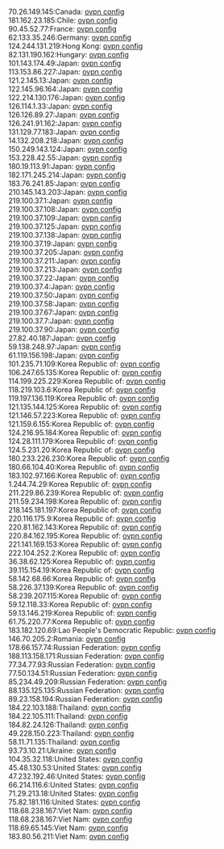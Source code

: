 70.26.149.145:Canada: [ovpn config](vpn/70_26_149_145.ovpn)  
181.162.23.185:Chile: [ovpn config](vpn/181_162_23_185.ovpn)  
90.45.52.77:France: [ovpn config](vpn/90_45_52_77.ovpn)  
62.133.35.246:Germany: [ovpn config](vpn/62_133_35_246.ovpn)  
124.244.131.219:Hong Kong: [ovpn config](vpn/124_244_131_219.ovpn)  
82.131.190.162:Hungary: [ovpn config](vpn/82_131_190_162.ovpn)  
101.143.174.49:Japan: [ovpn config](vpn/101_143_174_49.ovpn)  
113.153.86.227:Japan: [ovpn config](vpn/113_153_86_227.ovpn)  
121.2.145.13:Japan: [ovpn config](vpn/121_2_145_13.ovpn)  
122.145.96.164:Japan: [ovpn config](vpn/122_145_96_164.ovpn)  
122.214.130.176:Japan: [ovpn config](vpn/122_214_130_176.ovpn)  
126.114.1.33:Japan: [ovpn config](vpn/126_114_1_33.ovpn)  
126.126.89.27:Japan: [ovpn config](vpn/126_126_89_27.ovpn)  
126.241.91.162:Japan: [ovpn config](vpn/126_241_91_162.ovpn)  
131.129.77.183:Japan: [ovpn config](vpn/131_129_77_183.ovpn)  
14.132.208.218:Japan: [ovpn config](vpn/14_132_208_218.ovpn)  
150.249.143.124:Japan: [ovpn config](vpn/150_249_143_124.ovpn)  
153.228.42.55:Japan: [ovpn config](vpn/153_228_42_55.ovpn)  
180.19.113.91:Japan: [ovpn config](vpn/180_19_113_91.ovpn)  
182.171.245.214:Japan: [ovpn config](vpn/182_171_245_214.ovpn)  
183.76.241.85:Japan: [ovpn config](vpn/183_76_241_85.ovpn)  
210.145.143.203:Japan: [ovpn config](vpn/210_145_143_203.ovpn)  
219.100.37.1:Japan: [ovpn config](vpn/219_100_37_1.ovpn)  
219.100.37.108:Japan: [ovpn config](vpn/219_100_37_108.ovpn)  
219.100.37.109:Japan: [ovpn config](vpn/219_100_37_109.ovpn)  
219.100.37.125:Japan: [ovpn config](vpn/219_100_37_125.ovpn)  
219.100.37.138:Japan: [ovpn config](vpn/219_100_37_138.ovpn)  
219.100.37.19:Japan: [ovpn config](vpn/219_100_37_19.ovpn)  
219.100.37.205:Japan: [ovpn config](vpn/219_100_37_205.ovpn)  
219.100.37.211:Japan: [ovpn config](vpn/219_100_37_211.ovpn)  
219.100.37.213:Japan: [ovpn config](vpn/219_100_37_213.ovpn)  
219.100.37.22:Japan: [ovpn config](vpn/219_100_37_22.ovpn)  
219.100.37.4:Japan: [ovpn config](vpn/219_100_37_4.ovpn)  
219.100.37.50:Japan: [ovpn config](vpn/219_100_37_50.ovpn)  
219.100.37.58:Japan: [ovpn config](vpn/219_100_37_58.ovpn)  
219.100.37.67:Japan: [ovpn config](vpn/219_100_37_67.ovpn)  
219.100.37.7:Japan: [ovpn config](vpn/219_100_37_7.ovpn)  
219.100.37.90:Japan: [ovpn config](vpn/219_100_37_90.ovpn)  
27.82.40.187:Japan: [ovpn config](vpn/27_82_40_187.ovpn)  
59.138.248.97:Japan: [ovpn config](vpn/59_138_248_97.ovpn)  
61.119.156.198:Japan: [ovpn config](vpn/61_119_156_198.ovpn)  
101.235.71.109:Korea Republic of: [ovpn config](vpn/101_235_71_109.ovpn)  
106.247.65.135:Korea Republic of: [ovpn config](vpn/106_247_65_135.ovpn)  
114.199.225.229:Korea Republic of: [ovpn config](vpn/114_199_225_229.ovpn)  
118.219.103.6:Korea Republic of: [ovpn config](vpn/118_219_103_6.ovpn)  
119.197.136.119:Korea Republic of: [ovpn config](vpn/119_197_136_119.ovpn)  
121.135.144.125:Korea Republic of: [ovpn config](vpn/121_135_144_125.ovpn)  
121.146.57.223:Korea Republic of: [ovpn config](vpn/121_146_57_223.ovpn)  
121.159.6.155:Korea Republic of: [ovpn config](vpn/121_159_6_155.ovpn)  
124.216.95.184:Korea Republic of: [ovpn config](vpn/124_216_95_184.ovpn)  
124.28.111.179:Korea Republic of: [ovpn config](vpn/124_28_111_179.ovpn)  
124.5.231.20:Korea Republic of: [ovpn config](vpn/124_5_231_20.ovpn)  
180.233.226.230:Korea Republic of: [ovpn config](vpn/180_233_226_230.ovpn)  
180.66.104.40:Korea Republic of: [ovpn config](vpn/180_66_104_40.ovpn)  
183.102.97.166:Korea Republic of: [ovpn config](vpn/183_102_97_166.ovpn)  
1.244.74.29:Korea Republic of: [ovpn config](vpn/1_244_74_29.ovpn)  
211.229.86.239:Korea Republic of: [ovpn config](vpn/211_229_86_239.ovpn)  
211.59.234.198:Korea Republic of: [ovpn config](vpn/211_59_234_198.ovpn)  
218.145.181.197:Korea Republic of: [ovpn config](vpn/218_145_181_197.ovpn)  
220.116.175.9:Korea Republic of: [ovpn config](vpn/220_116_175_9.ovpn)  
220.81.162.143:Korea Republic of: [ovpn config](vpn/220_81_162_143.ovpn)  
220.84.162.195:Korea Republic of: [ovpn config](vpn/220_84_162_195.ovpn)  
221.141.169.153:Korea Republic of: [ovpn config](vpn/221_141_169_153.ovpn)  
222.104.252.2:Korea Republic of: [ovpn config](vpn/222_104_252_2.ovpn)  
36.38.62.125:Korea Republic of: [ovpn config](vpn/36_38_62_125.ovpn)  
39.115.154.19:Korea Republic of: [ovpn config](vpn/39_115_154_19.ovpn)  
58.142.68.66:Korea Republic of: [ovpn config](vpn/58_142_68_66.ovpn)  
58.226.37.139:Korea Republic of: [ovpn config](vpn/58_226_37_139.ovpn)  
58.239.207.115:Korea Republic of: [ovpn config](vpn/58_239_207_115.ovpn)  
59.12.118.33:Korea Republic of: [ovpn config](vpn/59_12_118_33.ovpn)  
59.13.146.219:Korea Republic of: [ovpn config](vpn/59_13_146_219.ovpn)  
61.75.220.77:Korea Republic of: [ovpn config](vpn/61_75_220_77.ovpn)  
183.182.120.69:Lao People's Democratic Republic: [ovpn config](vpn/183_182_120_69.ovpn)  
146.70.205.2:Romania: [ovpn config](vpn/146_70_205_2.ovpn)  
178.66.157.74:Russian Federation: [ovpn config](vpn/178_66_157_74.ovpn)  
188.113.158.171:Russian Federation: [ovpn config](vpn/188_113_158_171.ovpn)  
77.34.77.93:Russian Federation: [ovpn config](vpn/77_34_77_93.ovpn)  
77.50.134.51:Russian Federation: [ovpn config](vpn/77_50_134_51.ovpn)  
85.234.49.209:Russian Federation: [ovpn config](vpn/85_234_49_209.ovpn)  
88.135.125.135:Russian Federation: [ovpn config](vpn/88_135_125_135.ovpn)  
89.23.158.194:Russian Federation: [ovpn config](vpn/89_23_158_194.ovpn)  
184.22.103.188:Thailand: [ovpn config](vpn/184_22_103_188.ovpn)  
184.22.105.111:Thailand: [ovpn config](vpn/184_22_105_111.ovpn)  
184.82.24.126:Thailand: [ovpn config](vpn/184_82_24_126.ovpn)  
49.228.150.223:Thailand: [ovpn config](vpn/49_228_150_223.ovpn)  
58.11.71.135:Thailand: [ovpn config](vpn/58_11_71_135.ovpn)  
93.73.10.21:Ukraine: [ovpn config](vpn/93_73_10_21.ovpn)  
104.35.32.118:United States: [ovpn config](vpn/104_35_32_118.ovpn)  
45.48.130.53:United States: [ovpn config](vpn/45_48_130_53.ovpn)  
47.232.192.46:United States: [ovpn config](vpn/47_232_192_46.ovpn)  
66.214.116.6:United States: [ovpn config](vpn/66_214_116_6.ovpn)  
71.29.213.18:United States: [ovpn config](vpn/71_29_213_18.ovpn)  
75.82.181.116:United States: [ovpn config](vpn/75_82_181_116.ovpn)  
118.68.238.167:Viet Nam: [ovpn config](vpn/118_68_238_167.ovpn)  
118.68.238.167:Viet Nam: [ovpn config](vpn/118_68_238_167.ovpn)  
118.69.65.145:Viet Nam: [ovpn config](vpn/118_69_65_145.ovpn)  
183.80.56.211:Viet Nam: [ovpn config](vpn/183_80_56_211.ovpn)  
